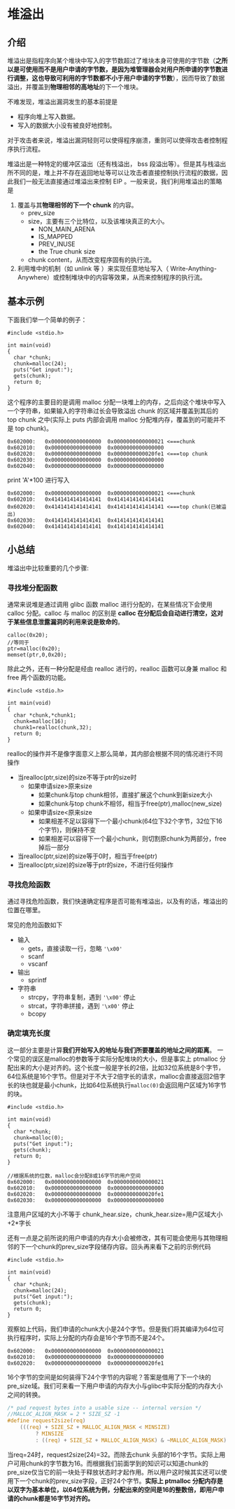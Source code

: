 
# 堆溢出

## 介绍

堆溢出是指程序向某个堆块中写入的字节数超过了堆块本身可使用的字节数（**之所以是可使用而不是用户申请的字节数，是因为堆管理器会对用户所申请的字节数进行调整，这也导致可利用的字节数都不小于用户申请的字节数**），因而导致了数据溢出，并覆盖到**物理相邻的高地址**的下一个堆块。

不难发现，堆溢出漏洞发生的基本前提是

- 程序向堆上写入数据。
- 写入的数据大小没有被良好地控制。

对于攻击者来说，堆溢出漏洞轻则可以使得程序崩溃，重则可以使得攻击者控制程序执行流程。

堆溢出是一种特定的缓冲区溢出（还有栈溢出， bss 段溢出等）。但是其与栈溢出所不同的是，堆上并不存在返回地址等可以让攻击者直接控制执行流程的数据，因此我们一般无法直接通过堆溢出来控制 EIP 。一般来说，我们利用堆溢出的策略是

1.  覆盖与其**物理相邻的下一个 chunk** 的内容。
    -   prev_size
    -   size，主要有三个比特位，以及该堆块真正的大小。
        -   NON_MAIN_ARENA 
        -   IS_MAPPED  
        -   PREV_INUSE 
        -   the True chunk size
    -   chunk content，从而改变程序固有的执行流。
2.  利用堆中的机制（如 unlink 等 ）来实现任意地址写入（ Write-Anything-Anywhere）或控制堆块中的内容等效果，从而来控制程序的执行流。

## 基本示例

下面我们举一个简单的例子：

```
#include <stdio.h>

int main(void) 
{
  char *chunk;
  chunk=malloc(24);
  puts("Get input:");
  gets(chunk);
  return 0;
}
```

这个程序的主要目的是调用 malloc 分配一块堆上的内存，之后向这个堆块中写入一个字符串，如果输入的字符串过长会导致溢出 chunk 的区域并覆盖到其后的 top chunk 之中(实际上 puts 内部会调用 malloc 分配堆内存，覆盖到的可能并不是 top chunk)。
```
0x602000:	0x0000000000000000	0x0000000000000021 <===chunk
0x602010:	0x0000000000000000	0x0000000000000000
0x602020:	0x0000000000000000	0x0000000000020fe1 <===top chunk
0x602030:	0x0000000000000000	0x0000000000000000
0x602040:	0x0000000000000000	0x0000000000000000
```
print 'A'*100
进行写入
```
0x602000:	0x0000000000000000	0x0000000000000021 <===chunk
0x602010:	0x4141414141414141	0x4141414141414141
0x602020:	0x4141414141414141	0x4141414141414141 <===top chunk(已被溢出)
0x602030:	0x4141414141414141	0x4141414141414141
0x602040:	0x4141414141414141	0x4141414141414141
```


## 小总结

堆溢出中比较重要的几个步骤:

### 寻找堆分配函数
通常来说堆是通过调用 glibc 函数 malloc 进行分配的，在某些情况下会使用 calloc 分配。calloc 与 malloc 的区别是 **calloc 在分配后会自动进行清空，这对于某些信息泄露漏洞的利用来说是致命的**。

```
calloc(0x20);
//等同于
ptr=malloc(0x20);
memset(ptr,0,0x20);
```
除此之外，还有一种分配是经由 realloc 进行的，realloc 函数可以身兼 malloc 和 free 两个函数的功能。
```
#include <stdio.h>

int main(void) 
{
  char *chunk,*chunk1;
  chunk=malloc(16);
  chunk1=realloc(chunk,32);
  return 0;
}
```
realloc的操作并不是像字面意义上那么简单，其内部会根据不同的情况进行不同操作

-   当realloc(ptr,size)的size不等于ptr的size时
    -   如果申请size>原来size
        -   如果chunk与top chunk相邻，直接扩展这个chunk到新size大小
        -   如果chunk与top chunk不相邻，相当于free(ptr),malloc(new_size) 
    -   如果申请size<原来size
        -   如果相差不足以容得下一个最小chunk(64位下32个字节，32位下16个字节)，则保持不变
        -   如果相差可以容得下一个最小chunk，则切割原chunk为两部分，free掉后一部分
-   当realloc(ptr,size)的size等于0时，相当于free(ptr)
-   当realloc(ptr,size)的size等于ptr的size，不进行任何操作

### 寻找危险函数
通过寻找危险函数，我们快速确定程序是否可能有堆溢出，以及有的话，堆溢出的位置在哪里。

常见的危险函数如下

-   输入
    -   gets，直接读取一行，忽略 `'\x00'`
    -   scanf
    -   vscanf
-   输出
    -   sprintf
-   字符串
    -   strcpy，字符串复制，遇到 `'\x00'` 停止
    -   strcat，字符串拼接，遇到 `'\x00'` 停止
    -   bcopy

### 确定填充长度
这一部分主要是计算**我们开始写入的地址与我们所要覆盖的地址之间的距离**。
一个常见的误区是malloc的参数等于实际分配堆块的大小，但是事实上 ptmalloc 分配出来的大小是对齐的。这个长度一般是字长的2倍，比如32位系统是8个字节，64位系统是16个字节。但是对于不大于2倍字长的请求，malloc会直接返回2倍字长的块也就是最小chunk，比如64位系统执行`malloc(0)`会返回用户区域为16字节的块。

```
#include <stdio.h>

int main(void) 
{
  char *chunk;
  chunk=malloc(0);
  puts("Get input:");
  gets(chunk);
  return 0;
}
```

```
//根据系统的位数，malloc会分配8或16字节的用户空间
0x602000:	0x0000000000000000	0x0000000000000021
0x602010:	0x0000000000000000	0x0000000000000000
0x602020:	0x0000000000000000	0x0000000000020fe1
0x602030:	0x0000000000000000	0x0000000000000000
```
注意用户区域的大小不等于 chunk_hear.size，chunk_hear.size=用户区域大小+2*字长

还有一点是之前所说的用户申请的内存大小会被修改，其有可能会使用与其物理相邻的下一个chunk的prev_size字段储存内容。回头再来看下之前的示例代码
```
#include <stdio.h>

int main(void) 
{
  char *chunk;
  chunk=malloc(24);
  puts("Get input:");
  gets(chunk);
  return 0;
}
```
观察如上代码，我们申请的chunk大小是24个字节。但是我们将其编译为64位可执行程序时，实际上分配的内存会是16个字节而不是24个。
```
0x602000:	0x0000000000000000	0x0000000000000021
0x602010:	0x0000000000000000	0x0000000000000000
0x602020:	0x0000000000000000	0x0000000000020fe1
```
16个字节的空间是如何装得下24个字节的内容呢？答案是借用了下一个块的pre_size域。我们可来看一下用户申请的内存大小与glibc中实际分配的内存大小之间的转换。

```c
/* pad request bytes into a usable size -- internal version */
//MALLOC_ALIGN_MASK = 2 * SIZE_SZ -1
#define request2size(req)                                                      \
    (((req) + SIZE_SZ + MALLOC_ALIGN_MASK < MINSIZE)                           \
         ? MINSIZE                                                             \
         : ((req) + SIZE_SZ + MALLOC_ALIGN_MASK) & ~MALLOC_ALIGN_MASK)
```

当req=24时，request2size(24)=32。而除去chunk 头部的16个字节。实际上用户可用chunk的字节数为16。而根据我们前面学到的知识可以知道chunk的pre_size仅当它的前一块处于释放状态时才起作用。所以用户这时候其实还可以使用下一个chunk的prev_size字段，正好24个字节。**实际上 ptmalloc 分配内存是以双字为基本单位，以64位系统为例，分配出来的空间是16的整数倍，即用户申请的chunk都是16字节对齐的。**
